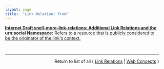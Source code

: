 ```yaml
---
layout: page
title:  "Link Relation: from"
---
```


**[Internet Draft snell-more-link-relations: Additional Link Relations and the urn:social Namespace](/specs/IETF/I-D/snell-more-link-relations "This specification defines a number of additional Link Relation Types that can used for a variety of purposes."):** [Refers to a resource that is publicly considered to be the originator of the link's context.](http://tools.ietf.org/html/draft-snell-more-link-relations#section-3)

<br/>
<hr/>

<p style="text-align: right">Return to list of all ( <a href="../link-relations">Link Relations</a> | <a href="../">Web Concepts</a> )</p>